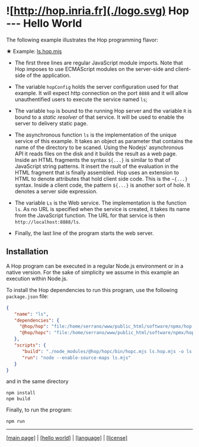 ![http://hop.inria.fr](./logo.svg) Hop --- Hello World
=============================================================================

The following example illustrates the Hop programming flavor:

<span class="hiphop">&#x2605;</span> Example: [ls.hop.mjs](../../examples/ls/ls.hop.mjs)
<!-- ${doc.includeCode("../../examples/ls/ls.hop.mjs")} -->

  * The first three lines are regular JavaScript module imports. Note that
Hop imposes to use ECMAScript modules on the server-side and
client-side of the application.

  * The variable `hopConfig` holds the server configuration used for that
example. It will expect http connection on the port `8888` and it will
allow unauthentified users to execute the service named `ls`;

  * The variable `hop` is bound to the running Hop server and the variable
`R` is bound to a _static resolver_ of that service. It will be used
to enable the server to delivery static page.

  * The asynchronous function `ls` is the implementation of the unique
service of this example. It takes an object as parameter that contains
the name of the directory to be scaned. Using the Nodejs' asynchronous API
it reads files on the disk and it builds the result as a web page.
Inside an HTML fragments the syntax `${...}` is similar to that of
JavaScript string patterns. It insert the rsult of the evaluation in the
HTML fragment that is finally assembled.
Hop uses an extension to HTML to denote attributes that hold client
side code. This is the `~{...}` syntax. Inside a client code, the
pattern `${...}` is another sort of hole. It denotes a server side expression.

  * The variable `Ls` is the Web service. The implementation is the function
  `ls`. As no URL is specified when the service is created, it takes its name
  from the JavaScript function. The URL for that service is then `http://localhost:8888/ls`.
  
  * Finally, the last line of the program starts the web server.


Installation
------------

A Hop program can be executed in a regular Node.js environment or in a
native version. For the sake of simplicity we assume in this example
an execution within Node.js.

To install the Hop dependencies to run this program, use the following
`package.json` file:

```json
{
   "name": "ls",
   "dependencies": {
     "@hop/hop": "file:/home/serrano/www/public_html/software/npmx/hop.tgz",
     "@hop/hopc": "file:/home/serrano/www/public_html/software/npmx/hopc.tgz"
   },
   "scripts": {
      "build": "./node_modules/@hop/hopc/bin/hopc.mjs ls.hop.mjs -o ls.mjs",
      "run": "node --enable-source-maps ls.mjs"
   }
}
```

and in the same directory

```shell
npm install
npm build
```

Finally, to run the program:

```shell
npm run
```

 - - - - - - - - - - - - - - - - - - - - - - - - - - - - - - - - - - - - - - - -
[[main page]](../README.md) | [[hello world]](./hello.md) | [[language]](./lang/README.md) | [[license]](./license.md)
